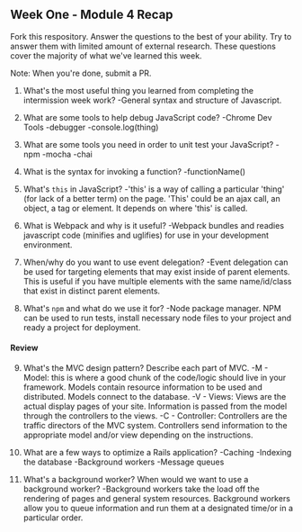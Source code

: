 ## Week One - Module 4 Recap

Fork this respository. Answer the questions to the best of your ability. Try to answer them with limited amount of external research. These questions cover the majority of what we've learned this week. 

Note: When you're done, submit a PR. 

1. What's the most useful thing you learned from completing the intermission week work?
  -General syntax and structure of Javascript. 

2. What are some tools to help debug JavaScript code?
  -Chrome Dev Tools
  -debugger
  -console.log(thing)

3. What are some tools you need in order to unit test your JavaScript?
  -npm
  -mocha
  -chai

4. What is the syntax for invoking a function?
  -functionName()

5. What's `this` in JavaScript?
  -'this' is a way of calling a particular 'thing' (for lack of a better term) on the page. 'This' could be an ajax call, an object, a tag or element. It depends on where 'this' is called.

6. What is Webpack and why is it useful?
  -Webpack bundles and readies javascript code (minifies and uglifies) for use in your development environment.

7. When/why do you want to use event delegation?
  -Event delegation can be used for targeting elements that may exist inside of parent elements. This is useful if you have multiple elements with the same name/id/class that exist in distinct parent elements.

8. What's `npm` and what do we use it for?
  -Node package manager. NPM can be used to run tests, install necessary node files to your project and ready a project for deployment.

#### Review  
9. What's the MVC design pattern? Describe each part of MVC.
  -M - Model: this is where a good chunk of the code/logic should live in your framework. Models contain resource information to be used and distributed. Models connect to the database.
  -V - Views: Views are the actual display pages of your site. Information is passed from the model through the controllers to the views.
  -C - Controller: Controllers are the traffic directors of the MVC system. Controllers send information to the appropriate model and/or view depending on the instructions.

10. What are a few ways to optimize a Rails application?
  -Caching
  -Indexing the database
  -Background workers
  -Message queues

11. What's a background worker? When would we want to use a background worker?
  -Background workers take the load off the rendering of pages and general system resources. Background workers allow you to queue information and run them at a designated time/or in a particular order.
